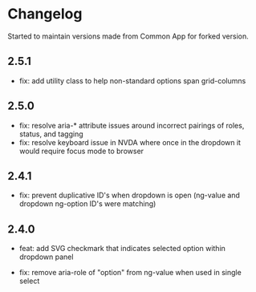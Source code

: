 # Changelog

Started to maintain versions made from Common App for forked version.

## 2.5.1

- fix: add utility class to help non-standard options span grid-columns

## 2.5.0

- fix: resolve aria-* attribute issues around incorrect pairings of roles, status, and tagging
- fix: resolve keyboard issue in NVDA where once in the dropdown it would require focus mode to browser

## 2.4.1

- fix: prevent duplicative ID's when dropdown is open (ng-value and dropdown ng-option ID's were matching)

## 2.4.0

- feat: add SVG checkmark that indicates selected option within dropdown panel

- fix: remove aria-role of "option" from ng-value when used in single select
